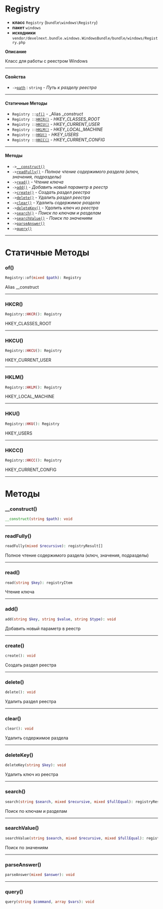 # Registry

- **класс** `Registry` (`bundle\windows\Registry`)
- **пакет** `windows`
- **исходники** `vendor/develnext.bundle.windows.WindowsBundle/bundle/windows/Registry.php`

**Описание**

Класс для работы с реестром Windows

---

#### Свойства

- `->`[`path`](#prop-path) : `string` - _Путь к разделу реестра_

---

#### Статичные Методы

- `Registry ::`[`of()`](#method-of) - _Alias __construct_
- `Registry ::`[`HKCR()`](#method-hkcr) - _HKEY_CLASSES_ROOT_
- `Registry ::`[`HKCU()`](#method-hkcu) - _HKEY_CURRENT_USER_
- `Registry ::`[`HKLM()`](#method-hklm) - _HKEY_LOCAL_MACHINE_
- `Registry ::`[`HKU()`](#method-hku) - _HKEY_USERS_
- `Registry ::`[`HKCC()`](#method-hkcc) - _HKEY_CURRENT_CONFIG_

---

#### Методы

- `->`[`__construct()`](#method-__construct)
- `->`[`readFully()`](#method-readfully) - _Полное чтение содержимого раздела (ключ, значения, подразделы)_
- `->`[`read()`](#method-read) - _Чтение ключа_
- `->`[`add()`](#method-add) - _Добавить новый параметр в реестр_
- `->`[`create()`](#method-create) - _Создать раздел реестра_
- `->`[`delete()`](#method-delete) - _Удалить раздел реестра_
- `->`[`clear()`](#method-clear) - _Удалить содержимое раздела_
- `->`[`deleteKey()`](#method-deletekey) - _Удалить ключ из реестра_
- `->`[`search()`](#method-search) - _Поиск по ключам и разделам_
- `->`[`searchValue()`](#method-searchvalue) - _Поиск по значениям_
- `->`[`parseAnswer()`](#method-parseanswer)
- `->`[`query()`](#method-query)

---
# Статичные Методы

<a name="method-of"></a>

### of()
```php
Registry::of(mixed $path): Registry
```
Alias __construct

---

<a name="method-hkcr"></a>

### HKCR()
```php
Registry::HKCR(): Registry
```
HKEY_CLASSES_ROOT

---

<a name="method-hkcu"></a>

### HKCU()
```php
Registry::HKCU(): Registry
```
HKEY_CURRENT_USER

---

<a name="method-hklm"></a>

### HKLM()
```php
Registry::HKLM(): Registry
```
HKEY_LOCAL_MACHINE

---

<a name="method-hku"></a>

### HKU()
```php
Registry::HKU(): Registry
```
HKEY_USERS

---

<a name="method-hkcc"></a>

### HKCC()
```php
Registry::HKCC(): Registry
```
HKEY_CURRENT_CONFIG

---
# Методы

<a name="method-__construct"></a>

### __construct()
```php
__construct(string $path): void
```

---

<a name="method-readfully"></a>

### readFully()
```php
readFully(mixed $recursive): registryResult[]
```
Полное чтение содержимого раздела (ключ, значения, подразделы)

---

<a name="method-read"></a>

### read()
```php
read(string $key): registryItem
```
Чтение ключа

---

<a name="method-add"></a>

### add()
```php
add(string $key, string $value, string $type): void
```
Добавить новый параметр в реестр

---

<a name="method-create"></a>

### create()
```php
create(): void
```
Создать раздел реестра

---

<a name="method-delete"></a>

### delete()
```php
delete(): void
```
Удалить раздел реестра

---

<a name="method-clear"></a>

### clear()
```php
clear(): void
```
Удалить содержимое раздела

---

<a name="method-deletekey"></a>

### deleteKey()
```php
deleteKey(string $key): void
```
Удалить ключ из реестра

---

<a name="method-search"></a>

### search()
```php
search(string $search, mixed $recursive, mixed $fullEqual): registryResult[]
```
Поиск по ключам и разделам

---

<a name="method-searchvalue"></a>

### searchValue()
```php
searchValue(string $search, mixed $recursive, mixed $fullEqual): registryResult[]
```
Поиск по значениям

---

<a name="method-parseanswer"></a>

### parseAnswer()
```php
parseAnswer(mixed $answer): void
```

---

<a name="method-query"></a>

### query()
```php
query(string $command, array $vars): void
```